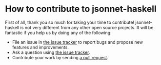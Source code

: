 # How to contribute to jsonnet-haskell

First of all, thank you so much for taking your time to contribute! jsonnet-haskell is not very different from any other open source projects. It will
be fantastic if you help us by doing any of the following:

- File an issue in [the issue tracker](https://github.com/moleike/jsonnet-haskell/issues)
  to report bugs and propose new features and improvements.
- Ask a question using [the issue tracker](https://github.com/moleike/jsonnet-haskell/issues).
- Contribute your work by sending [a pull request](https://github.com/moleike/jsonnet-haskell/pulls).
